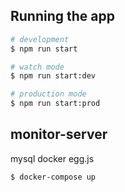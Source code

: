 
## Running the app

```bash
# development
$ npm run start

# watch mode
$ npm run start:dev

# production mode
$ npm run start:prod
```


## monitor-server 

mysql docker egg.js

``` bash
$ docker-compose up

```